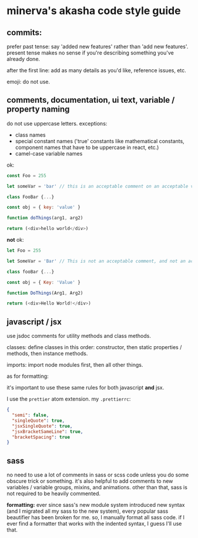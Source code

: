 # minerva's akasha code style guide

## commits:

prefer past tense: say 'added new features' rather than 'add new features'. present tense makes no sense if you're describing something you've already done.

after the first line: add as many details as you'd like, reference issues, etc.

emoji: do not use.

## comments, documentation, ui text, variable / property naming

do not use uppercase letters. exceptions:

-   class names
-   special constant names ('true' constants like mathematical constants, component names that have to be uppercase in react, etc.)
-   camel-case variable names

ok:

```javascript
const Foo = 255

let someVar = 'bar' // this is an acceptable comment on an acceptable variable.

class FooBar {...}

const obj = { key: 'value' }

function doThings(arg1, arg2)

return (<div>hello world</div>)
```

**not** ok:

```javascript
let Foo = 255

let SomeVar = 'Bar' // This is not an acceptable comment, and not an acceptable variable.

class fooBar {...}

const obj = { Key: 'Value' }

function DoThings(Arg1, Arg2)

return (<div>Hello World!</div>)
```

## javascript / jsx

use jsdoc comments for utility methods and class methods.

classes: define classes in this order: constructor, then static properties / methods, then instance methods.

imports: import node modules first, then all other things.

as for formatting:

it's important to use these same rules for both javascript **and** jsx.

I use the `prettier` atom extension. my `.prettierrc`:

```json
{
  "semi": false,
  "singleQuote": true,
  "jsxSingleQuote": true,
  "jsxBracketSameLine": true,
  "bracketSpacing": true
}
```

## sass

no need to use a lot of comments in sass or scss code unless you do some obscure trick or something. it's also helpful to add comments to new variables / variable groups, mixins, and animations. other than that, sass is not required to be heavily commented.

**formatting:** ever since sass's new module system introduced new syntax (and I migrated all my sass to the new system), every popular sass beautifier has been broken for me. so, I manually format all sass code. if I ever find a formatter that works with the indented syntax, I guess I'll use that.
